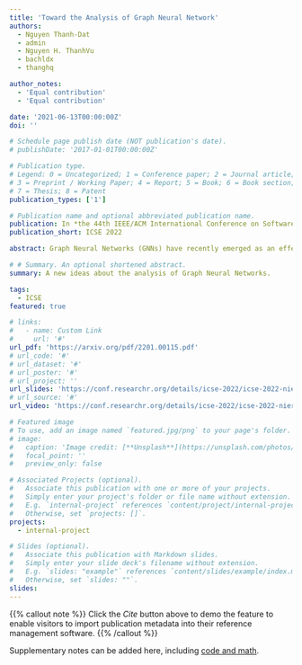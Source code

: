 ```yaml
---
title: 'Toward the Analysis of Graph Neural Network'
authors:
  - Nguyen Thanh-Dat
  - admin
  - Nguyen H. ThanhVu
  - bachldx
  - thanghq

author_notes:
  - 'Equal contribution'
  - 'Equal contribution'

date: '2021-06-13T00:00:00Z'
doi: ''

# Schedule page publish date (NOT publication's date).
# publishDate: '2017-01-01T00:00:00Z'

# Publication type.
# Legend: 0 = Uncategorized; 1 = Conference paper; 2 = Journal article;
# 3 = Preprint / Working Paper; 4 = Report; 5 = Book; 6 = Book section;
# 7 = Thesis; 8 = Patent
publication_types: ['1']

# Publication name and optional abbreviated publication name.
publication: In *the 44th IEEE/ACM International Conference on Software Engineering, NIER Track*
publication_short: ICSE 2022

abstract: Graph Neural Networks (GNNs) have recently emerged as an effective framework for representing and analyzing graph-structured data. GNNs have been applied to many real-world problems such as knowledge graph analysis, social networks recommendation, and even COVID-19 detection and vaccine development. However, unlike other deep neural networks such as Feedforward Neural Networks (FFNNs), few verification and property inference techniques exist for GNNs. This is potentially due to dynamic behaviors of GNNs, which can take arbitrary graphs as input, whereas FFNNs which only take fixed size numerical vectors as inputs. This paper proposes GNN-Infer, an approach to analyze and infer properties of GNNs by extracting influential structures of the GNNs and then converting them into FFNNs. This allows us to leverage existing powerful FFNNs analyses to obtain results for the original GNNs. We discuss various designs of CNN-lnfer to ensure the scalability and accuracy of the conversions. We also illustrate CNN-Infer on a study case of node classification. We believe that CNN-Infer opens new research directions for understanding and analyzing GNNs.

# # Summary. An optional shortened abstract.
summary: A new ideas about the analysis of Graph Neural Networks. 

tags:
  - ICSE
featured: true

# links:
#   - name: Custom Link
#     url: '#'
url_pdf: 'https://arxiv.org/pdf/2201.00115.pdf'
# url_code: '#'
# url_dataset: '#'
# url_poster: '#'
# url_project: ''
url_slides: 'https://conf.researchr.org/details/icse-2022/icse-2022-nier---new-ideas-and-emerging-results/10/Toward-the-Analysis-of-Graph-Neural-Network'
# url_source: '#'
url_video: 'https://conf.researchr.org/details/icse-2022/icse-2022-nier---new-ideas-and-emerging-results/10/Toward-the-Analysis-of-Graph-Neural-Network'

# Featured image
# To use, add an image named `featured.jpg/png` to your page's folder.
# image:
#   caption: 'Image credit: [**Unsplash**](https://unsplash.com/photos/pLCdAaMFLTE)'
#   focal_point: ''
#   preview_only: false

# Associated Projects (optional).
#   Associate this publication with one or more of your projects.
#   Simply enter your project's folder or file name without extension.
#   E.g. `internal-project` references `content/project/internal-project/index.md`.
#   Otherwise, set `projects: []`.
projects:
  - internal-project

# Slides (optional).
#   Associate this publication with Markdown slides.
#   Simply enter your slide deck's filename without extension.
#   E.g. `slides: "example"` references `content/slides/example/index.md`.
#   Otherwise, set `slides: ""`.
slides:
---
```


{{% callout note %}}
Click the _Cite_ button above to demo the feature to enable visitors to import publication metadata into their reference management software.
{{% /callout %}}

Supplementary notes can be added here, including [code and math](https://wowchemy.com/docs/content/writing-markdown-latex/).
